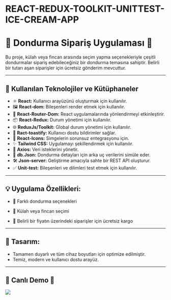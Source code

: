 # REACT-REDUX-TOOLKIT-UNITTEST-ICE-CREAM-APP

# 🍦 Dondurma Sipariş Uygulaması 🍦

Bu proje, külah veya fincan arasında seçim yapma seçenekleriyle çeşitli dondurmalar sipariş edebileceğiniz bir dondurma temasına sahiptir. Belirli bir tutarı aşan siparişler için ücretsiz gönderim mevcuttur.

---

## 🚀 **Kullanılan Teknolojiler ve Kütüphaneler**

- ⚛️ **React:** Kullanıcı arayüzünü oluşturmak için kullanılır.
- 🖼️ **React-dom:** Bileşenleri render etmek için kullanılır.
- 🔀 **React-Router-Dom:** React uygulamalarında yönlendirmeyi etkinleştirir.
- 📦 **React-Redux:** Durum yönetimi için kullanılır.
- 🌐 **ReduxJs/Toolkit:** Global durum yönetimi için kullanılır.
- 🔔 **Ract-toastify:** Kullanıcı dostu bildirimler sağlar.
- 🎨 **React-Icons:** Simgelerin sorunsuz entegrasyonu için.
- ✨ **Tailwind CSS:** Uygulamayı şekillendirmek için kullanılır.
- 📡 **Axios:** Veri isteklerini yönetir.
- 📂 **db.Json:** Dondurma detayları için arka uç verilerini simüle eder.
- 🛠️ **Json-server:** Geliştirme amacıyla sahte bir REST API oluşturur.
- ✅ **Unit-test:** Bileşenleri ve dilimleri test etmek için kullanılır.

---

## 💡 **Uygulama Özellikleri:**

- 🍨 Farklı dondurma seçenekleri

- 🍦 Külah veya fincan seçimi

- 🚚 Belirli bir fiyatın üzerindeki siparişler için ücretsiz kargo

---

## 🎨 Tasarım:

- Tamamen duyarlı ve tüm cihaz boyutları için optimize edilmiştir.
- Temiz, modern ve kullanıcı dostu arayüz.

---

## 🚀 Canlı Demo 🚀

![](tanıtım.gif)
